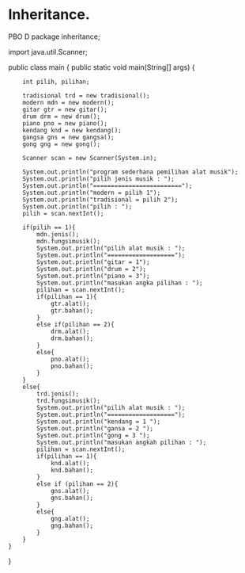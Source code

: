 # Inheritance.
PBO D
package inheritance;

import java.util.Scanner;

public class main {
    public static void main(String[] args) {

        int pilih, pilihan;

        tradisional trd = new tradisional();
        modern mdn = new modern();
        gitar gtr = new gitar();
        drum drm = new drum();
        piano pno = new piano();
        kendang knd = new kendang();
        gangsa gns = new gangsa();
        gong gng = new gong();

        Scanner scan = new Scanner(System.in);

        System.out.println("program sederhana pemilihan alat musik");
        System.out.println("pilih jenis musik : ");
        System.out.println("=========================");
        System.out.println("modern = pilih 1");
        System.out.println("tradisional = pilih 2");
        System.out.println("pilih : ");
        pilih = scan.nextInt();

        if(pilih == 1){
            mdn.jenis();
            mdn.fungsimusik();
            System.out.println("pilih alat musik : ");
            System.out.println("===================");
            System.out.println("gitar = 1");
            System.out.println("drum = 2");
            System.out.println("piano = 3");
            System.out.println("masukan angka pilihan : ");
            pilihan = scan.nextInt();
            if(pilihan == 1){
                gtr.alat();
                gtr.bahan();
            }
            else if(pilihan == 2){
                drm.alat();
                drm.bahan();
            }
            else{
                pno.alat();
                pno.bahan();
            }
        }
        else{
            trd.jenis();
            trd.fungsimusik();
            System.out.println("pilih alat musik : ");
            System.out.println("===================");
            System.out.println("kendang = 1 ");
            System.out.println("gansa = 2 ");
            System.out.println("gong = 3 ");
            System.out.println("masukan angkah pilihan : ");
            pilihan = scan.nextInt();
            if(pilihan == 1){
                knd.alat();
                knd.bahan();
            }
            else if (pilihan == 2){
                gns.alat();
                gns.bahan();
            }
            else{
                gng.alat();
                gng.bahan();
            }
        }
    }
}
